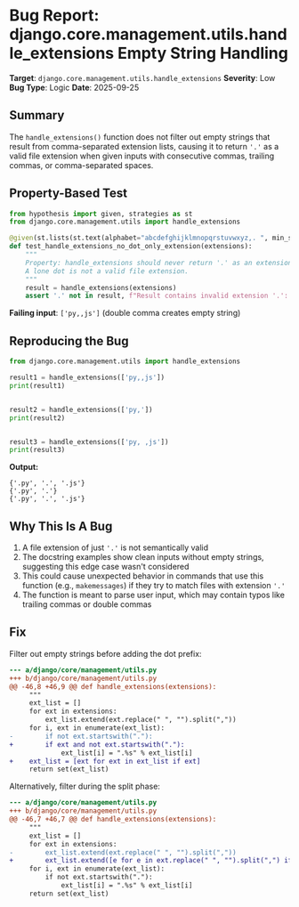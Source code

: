 # Bug Report: django.core.management.utils.handle_extensions Empty String Handling

**Target**: `django.core.management.utils.handle_extensions`
**Severity**: Low
**Bug Type**: Logic
**Date**: 2025-09-25

## Summary

The `handle_extensions()` function does not filter out empty strings that result from comma-separated extension lists, causing it to return `'.'` as a valid file extension when given inputs with consecutive commas, trailing commas, or comma-separated spaces.

## Property-Based Test

```python
from hypothesis import given, strategies as st
from django.core.management.utils import handle_extensions

@given(st.lists(st.text(alphabet="abcdefghijklmnopqrstuvwxyz,. ", min_size=1, max_size=30)))
def test_handle_extensions_no_dot_only_extension(extensions):
    """
    Property: handle_extensions should never return '.' as an extension
    A lone dot is not a valid file extension.
    """
    result = handle_extensions(extensions)
    assert '.' not in result, f"Result contains invalid extension '.': {result}"
```

**Failing input**: `['py,,js']` (double comma creates empty string)

## Reproducing the Bug

```python
from django.core.management.utils import handle_extensions

result1 = handle_extensions(['py,,js'])
print(result1)


result2 = handle_extensions(['py,'])
print(result2)


result3 = handle_extensions(['py, ,js'])
print(result3)
```

**Output:**
```
{'.py', '.', '.js'}
{'.py', '.'}
{'.py', '.', '.js'}
```

## Why This Is A Bug

1. A file extension of just `'.'` is not semantically valid
2. The docstring examples show clean inputs without empty strings, suggesting this edge case wasn't considered
3. This could cause unexpected behavior in commands that use this function (e.g., `makemessages`) if they try to match files with extension `'.'`
4. The function is meant to parse user input, which may contain typos like trailing commas or double commas

## Fix

Filter out empty strings before adding the dot prefix:

```diff
--- a/django/core/management/utils.py
+++ b/django/core/management/utils.py
@@ -46,8 +46,9 @@ def handle_extensions(extensions):
     """
     ext_list = []
     for ext in extensions:
         ext_list.extend(ext.replace(" ", "").split(","))
     for i, ext in enumerate(ext_list):
-        if not ext.startswith("."):
+        if ext and not ext.startswith("."):
             ext_list[i] = ".%s" % ext_list[i]
+    ext_list = [ext for ext in ext_list if ext]
     return set(ext_list)
```

Alternatively, filter during the split phase:

```diff
--- a/django/core/management/utils.py
+++ b/django/core/management/utils.py
@@ -46,7 +46,7 @@ def handle_extensions(extensions):
     """
     ext_list = []
     for ext in extensions:
-        ext_list.extend(ext.replace(" ", "").split(","))
+        ext_list.extend([e for e in ext.replace(" ", "").split(",") if e])
     for i, ext in enumerate(ext_list):
         if not ext.startswith("."):
             ext_list[i] = ".%s" % ext_list[i]
     return set(ext_list)
```
